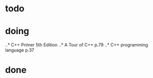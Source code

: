 # todo
 
# doing
..* C++ Primer 5th Edition 
..* A Tour of C++ p.79 
..* C++ programming language p.37 
# done
